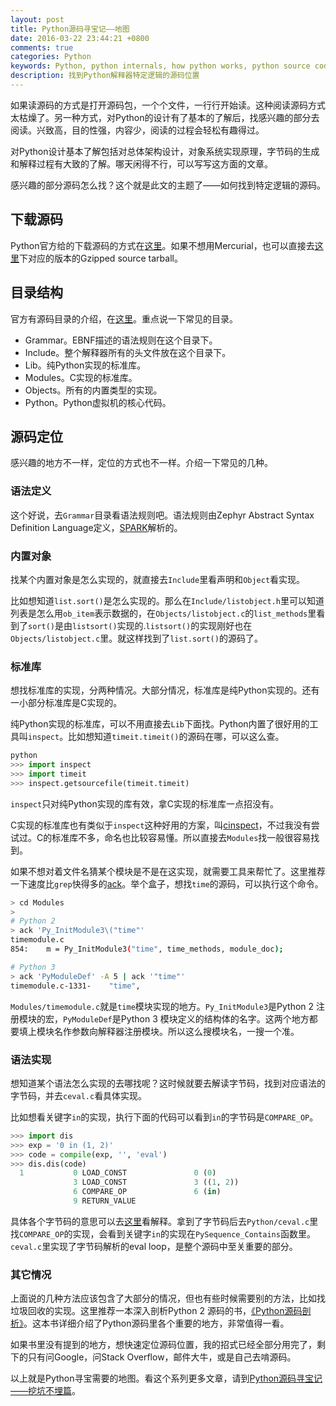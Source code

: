 ```yaml
---
layout: post
title: Python源码寻宝记——地图
date: 2016-03-22 23:44:21 +0800
comments: true
categories: Python
keywords: Python, python internals, how python works, python source code, python implenment, python locate source code, python find source code, python get source code, python 源码, python 定位, python 位置, python 代码
description: 找到Python解释器特定逻辑的源码位置
---
```


如果读源码的方式是打开源码包，一个个文件，一行行开始读。这种阅读源码方式太枯燥了。另一种方式，对Python的设计有了基本的了解后，找感兴趣的部分去阅读。兴致高，目的性强，内容少，阅读的过程会轻松有趣得过。

对Python设计基本了解包括对总体架构设计，对象系统实现原理，字节码的生成和解释过程有大致的了解。哪天闲得不行，可以写写这方面的文章。

感兴趣的部分源码怎么找？这个就是此文的主题了——如何找到特定逻辑的源码。

## 下载源码

Python官方给的下载源码的方式在[这里](https://docs.python.org/devguide/setup.html#getting-the-source-code)。如果不想用Mercurial，也可以直接去[这里](https://www.python.org/downloads/)下对应的版本的Gzipped source tarball。

## 目录结构

官方有源码目录的介绍，在[这里](https://docs.python.org/devguide/setup.html#directory-structure)。重点说一下常见的目录。

- Grammar。EBNF描述的语法规则在这个目录下。
- Include。整个解释器所有的头文件放在这个目录下。
- Lib。纯Python实现的标准库。
- Modules。C实现的标准库。
- Objects。所有的内置类型的实现。
- Python。Python虚拟机的核心代码。

## 源码定位

感兴趣的地方不一样，定位的方式也不一样。介绍一下常见的几种。

### 语法定义

这个好说，去`Grammar`目录看语法规则吧。语法规则由Zephyr Abstract Syntax Definition Language定义，[SPARK](http://pages.cpsc.ucalgary.ca/~aycock/spark/)解析的。

### 内置对象

找某个内置对象是怎么实现的，就直接去`Include`里看声明和`Object`看实现。

比如想知道`list.sort()`是怎么实现的。那么在`Include/listobject.h`里可以知道列表是怎么用`ob_item`表示数据的，在`Objects/listobject.c`的`list_methods`里看到了`sort()`是由`listsort()`实现的.`listsort()`的实现刚好也在`Objects/listobject.c`里。就这样找到了`list.sort()`的源码了。

### 标准库

想找标准库的实现，分两种情况。大部分情况，标准库是纯Python实现的。还有一小部分标准库是C实现的。

纯Python实现的标准库，可以不用直接去`Lib`下面找。Python内置了很好用的工具叫`inspect`。比如想知道`timeit.timeit()`的源码在哪，可以这么查。

```python
python
>>> import inspect
>>> import timeit
>>> inspect.getsourcefile(timeit.timeit)
```

`inspect`只对纯Python实现的库有效，拿C实现的标准库一点招没有。

C实现的标准库也有类似于`inspect`这种好用的方案，叫[cinspect](https://github.com/punchagan/cinspect)，不过我没有尝试过。C的标准库不多，命名也比较容易懂。所以直接去`Modules`找一般很容易找到。

如果不想对着文件名猜某个模块是不是在这实现，就需要工具来帮忙了。这里推荐一下速度比`grep`快得多的[ack](http://beyondgrep.com/)。举个盒子，想找`time`的源码，可以执行这个命令。

```bash
> cd Modules
> 
# Python 2
> ack 'Py_InitModule3\("time"'
timemodule.c
854:    m = Py_InitModule3("time", time_methods, module_doc);

# Python 3
> ack 'PyModuleDef' -A 5 | ack '"time"'
timemodule.c-1331-    "time",
```

`Modules/timemodule.c`就是`time`模块实现的地方。`Py_InitModule3`是Python 2 注册模块的宏，`PyModuleDef`是Python 3 模块定义的结构体的名字。这两个地方都要填上模块名作参数向解释器注册模块。所以这么搜模块名，一搜一个准。

### 语法实现

想知道某个语法怎么实现的去哪找呢？这时候就要去解读字节码，找到对应语法的字节码，并去`ceval.c`看具体实现。

比如想看关键字`in`的实现，执行下面的代码可以看到`in`的字节码是`COMPARE_OP`。

```python
>>> import dis
>>> exp = '0 in (1, 2)'
>>> code = compile(exp, '', 'eval')
>>> dis.dis(code)
  1           0 LOAD_CONST               0 (0)
              3 LOAD_CONST               3 ((1, 2))
              6 COMPARE_OP               6 (in)
              9 RETURN_VALUE
```

具体各个字节码的意思可以去[这里](https://docs.python.org/2/library/dis.html#python-bytecode-instructions)看解释。拿到了字节码后去`Python/ceval.c`里找`COMPARE_OP`的实现，会看到关键字`in`的实现在`PySequence_Contains`函数里。`ceval.c`里实现了字节码解析的eval loop，是整个源码中至关重要的部分。

### 其它情况

上面说的几种方法应该包含了大部分的情况，但也有些时候需要别的方法，比如找垃圾回收的实现。这里推荐一本深入剖析Python 2 源码的书，[《Python源码剖析》](https://book.douban.com/subject/3117898/)。这本书详细介绍了Python源码里各个重要的地方，非常值得一看。

如果书里没有提到的地方，想快速定位源码位置，我的招式已经全部分用完了，剩下的只有问Google，问Stack Overflow，邮件大牛，或是自己去啃源码。

以上就是Python寻宝需要的地图。看这个系列更多文章，请到[Python源码寻宝记——挖坑不埋篇](/python-internals-introductory)。

